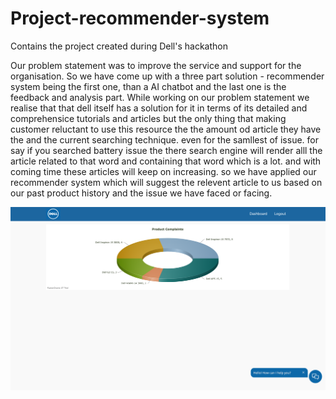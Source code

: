 # Project-recommender-system
Contains the project created during Dell's hackathon 

Our problem statement was to improve the service and support for the organisation. So we have come up with a three part solution - recommender system being the first one, than a AI chatbot and the last one is the feedback and analysis part. While working on our problem statement we realise that that dell itself has a solution for it in terms of its detailed and comprehensice tutorials and articles but the only thing that making customer reluctant to use this resource the the amount od article they have the and the current  searching technique. even for the samllest of issue. for say if you searched battery issue the there search engine will render alll the article related to that word and containing that word which is a lot. and with coming time these articles will keep on increasing. so we have applied our recommender system which will suggest the relevent article to us based on our past product history and the issue we have faced or facing.  

![Image](1.png)
